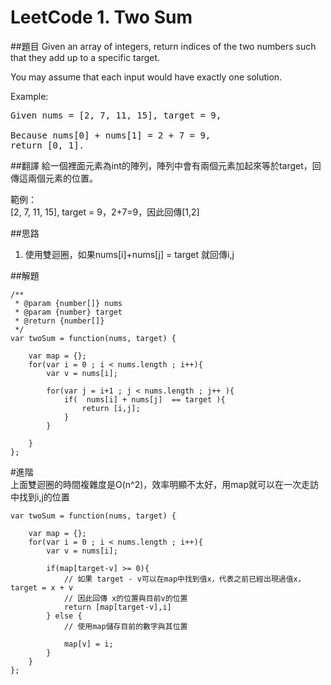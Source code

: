 ﻿# LeetCode 1. Two Sum

##題目
Given an array of integers, return indices of the two numbers such that they add up to a specific target.  
  
You may assume that each input would have exactly one solution.  
  
Example:  
<pre>
Given nums = [2, 7, 11, 15], target = 9,

Because nums[0] + nums[1] = 2 + 7 = 9,
return [0, 1].
</pre>

##翻譯
給一個裡面元素為int的陣列，陣列中會有兩個元素加起來等於target，回傳這兩個元素的位置。  
   
範例：  
[2, 7, 11, 15], target = 9，2+7=9，因此回傳[1,2]  
  
##思路
1. 使用雙迴圈，如果nums[i]+nums[j] = target 就回傳i,j
  
##解題
```
/**
 * @param {number[]} nums
 * @param {number} target
 * @return {number[]}
 */
var twoSum = function(nums, target) {
    
    var map = {};
    for(var i = 0 ; i < nums.length ; i++){
        var v = nums[i];

        for(var j = i+1 ; j < nums.length ; j++ ){
            if(  nums[i] + nums[j]  == target ){
                return [i,j];
            }
        }
  
    }
};
```
  
#進階  
上面雙迴圈的時間複雜度是O(n^2)，效率明顯不太好，用map就可以在一次走訪中找到i,j的位置
```
var twoSum = function(nums, target) {
    
    var map = {};
    for(var i = 0 ; i < nums.length ; i++){
        var v = nums[i];
        
        if(map[target-v] >= 0){
            // 如果 target - v可以在map中找到值x，代表之前已經出現過值x， target = x + v
            // 因此回傳 x的位置與目前v的位置  
            return [map[target-v],i]
        } else {
            // 使用map儲存目前的數字與其位置  
              
			map[v] = i;
        }
    }
};
```